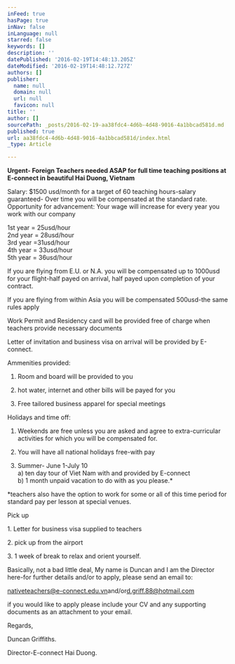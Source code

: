 ```yaml
---
inFeed: true
hasPage: true
inNav: false
inLanguage: null
starred: false
keywords: []
description: ''
datePublished: '2016-02-19T14:48:13.205Z'
dateModified: '2016-02-19T14:48:12.727Z'
authors: []
publisher:
  name: null
  domain: null
  url: null
  favicon: null
title: ''
author: []
sourcePath: _posts/2016-02-19-aa38fdc4-4d6b-4d48-9016-4a1bbcad581d.md
published: true
url: aa38fdc4-4d6b-4d48-9016-4a1bbcad581d/index.html
_type: Article

---
```

**Urgent- Foreign Teachers needed ASAP for full time teaching positions at E-connect in beautiful Hai Duong, Vietnam**

Salary: $1500 usd/month for a target of 60 teaching hours-salary guaranteed- Over time you will be compensated at the standard rate.  
Opportunity for advancement: Your wage will increase for every year you work with our company

1st year = 25usd/hour  
2nd year = 28usd/hour  
3rd year =31usd/hour  
4th year = 33usd/hour  
5th year = 36usd/hour

If you are flying from E.U. or N.A. you will be compensated up to 1000usd for your flight-half payed on arrival, half payed upon completion of your contract.

If you are flying from within Asia you will be compensated 500usd-the same rules apply

Work Permit and Residency card will be provided free of charge when teachers provide necessary documents

Letter of invitation and business visa on arrival will be provided by E-connect.

Ammenities provided:

1) Room and board will be provided to you

2) hot water, internet and other bills will be payed for you

3) Free tailored business apparel for special meetings

Holidays and time off:

1) Weekends are free unless you are asked and agree to extra-curricular activities for which you will be compensated for.

2) You will have all national holidays free-with pay

3) Summer- June 1-July 10  
a) ten day tour of Viet Nam with and provided by E-connect  
b) 1 month unpaid vacation to do with as you please.\*

\*teachers also have the option to work for some or all of this time period for standard pay per lesson at special venues.

Pick up

1\. Letter for business visa supplied to teachers

2\. pick up from the airport

3\. 1 week of break to relax and orient yourself.

Basically, not a bad little deal, My name is Duncan and I am the Director here-for further details and/or to apply, please send an email to:

[nativeteachers@e-connect.edu.vn][0]and/or[d.griff.88@hotmail.com][1]

if you would like to apply please include your CV and any supporting documents as an attachment to your email.

Regards,

Duncan Griffiths.

Director-E-connect Hai Duong.

[0]: mailto:nativeteachers@e-connect.edu.vn
[1]: mailto:d.griff.88@hotmail.com